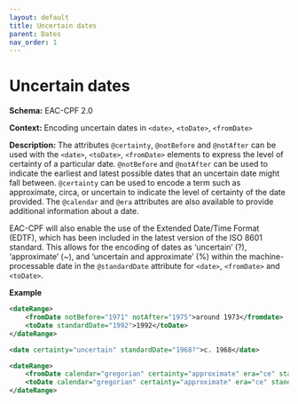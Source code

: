 ```yaml
---
layout: default
title: Uncertain dates
parent: Dates
nav_order: 1
---
```


# Uncertain dates
**Schema:**
EAC-CPF 2.0

**Context:**
Encoding uncertain dates in `<date>`, `<toDate>`, `<fromDate>`

**Description:**
The attributes `@certainty`, `@notBefore` and `@notAfter` can be used with the `<date>`, `<toDate>`, `<fromDate>` elements to express the level of certainty of a particular date. `@notBefore` and `@notAfter` can be used to indicate the earliest and latest possible dates that an uncertain date might fall between. `@certainty` can be used to encode a term such as approximate, circa, or uncertain to indicate the level of certainty of the date provided. The `@calendar` and `@era` attributes are also available to provide additional information about a date.

EAC-CPF will also enable the use of the Extended Date/Time Format (EDTF), which has been included in the latest version of the ISO 8601 standard. This allows for the encoding of dates as ‘uncertain’ (?), ‘approximate’ (~), and ‘uncertain and approximate’ (%) within the machine-processable date in the `@standardDate` attribute for `<date>`, `<fromDate>` and `<toDate>`.

**Example**
```xml
<dateRange>
	<fromDate notBefore="1971" notAfter="1975">around 1973</fromdate>
	<toDate standardDate="1992">1992</toDate>
</dateRange>
```

```xml
<date certainty="uncertain" standardDate="1968?">c. 1968</date> 
```

```xml
<dateRange>
	<fromDate calendar="gregorian" certainty="approximate" era="ce" standardDate="1950">1950</fromDate>
	<toDate calendar="gregorian" certainty="approximate" era="ce" standardDate="2000">2000</toDate>
</dateRange>
```
